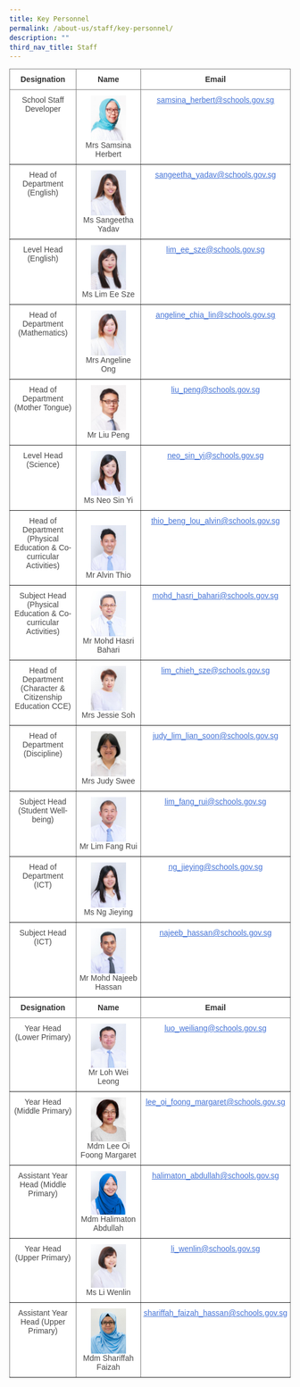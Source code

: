 ```yaml
---
title: Key Personnel
permalink: /about-us/staff/key-personnel/
description: ""
third_nav_title: Staff
---
```

<style type="text/css">
.tg  {border-collapse:collapse;border-spacing:0;}
.tg td{border-color:black;border-style:solid;border-width:1px;font-family:Arial, sans-serif;font-size:14px;
  overflow:hidden;padding:10px 5px;word-break:normal;}
.tg th{border-color:black;border-style:solid;border-width:1px;font-family:Arial, sans-serif;font-size:14px;
  font-weight:normal;overflow:hidden;padding:10px 5px;word-break:normal;}
.tg .tg-rx9b{background-color:#FFF;border-color:inherit;color:#323232;font-weight:bold;text-align:center;vertical-align:top}
.tg .tg-acgv{background-color:#FFF;border-color:inherit;color:#484848;text-align:center;vertical-align:top}
.tg .tg-nbj5{background-color:#FFF;border-color:inherit;text-align:center;vertical-align:top}
.tg .tg-4z3p{background-color:#FFF;border-color:inherit;color:#4372D6;text-align:center;text-decoration:underline;vertical-align:top}
</style>
<table class="tg">
  <thead>
    <tr>
      <th class="tg-rx9b"><span style="font-weight:700;font-style:normal;text-decoration:none;color:#323232;background-color:transparent">Designation</span></th>
      <th class="tg-rx9b"><span style="font-weight:700;font-style:normal;text-decoration:none;color:#323232;background-color:transparent">Name</span></th>
      <th class="tg-rx9b"><span style="font-weight:700;font-style:normal;text-decoration:none;color:#323232;background-color:transparent">Email</span></th>
    </tr>
  </thead>
  <tbody>
    <tr>
      <td class="tg-acgv"><span style="font-weight:400;font-style:normal;text-decoration:none;color:#484848;background-color:transparent">School Staff Developer</span></td>
      <td class="tg-nbj5"><img alt="keypersonnel1" style="width:60%" src="/images/Key%20Personnel%201/keypersonnel1.jpg" align="center"><span style="font-weight:400;font-style:normal;text-decoration:none;color:#484848;background-color:transparent"><br>
      Mrs Samsina Herbert</span></td>
      <td class="tg-4z3p">
        <a href="https://www.bedokgreenpri.moe.edu.sg/about-us/staff/key-personnel/samsina_herbert@schools.gov.sg"><span style="font-weight:400;font-style:normal;text-decoration:underline;color:#4372D6;background-color:transparent">samsina_herbert@schools.gov.sg</span></a>
      </td>
    </tr>
    <tr>
      <td class="tg-acgv"><span style="font-weight:400;font-style:normal;text-decoration:none;color:#484848;background-color:transparent">Head of Department (English)</span></td>
      <td class="tg-nbj5"><img alt="keypersonnel2" style="width:60%" src="/images/Key%20Personnel%201/keypersonnel2.jpg" align="center"><span style="font-weight:400;font-style:normal;text-decoration:none;color:#484848;background-color:transparent"><br>
      Ms Sangeetha Yadav</span></td>
      <td class="tg-4z3p">
        <a href="https://www.bedokgreenpri.moe.edu.sg/about-us/staff/key-personnel/sangeetha_yadav@schools.gov.sg"><span style="font-weight:400;font-style:normal;text-decoration:underline;color:#4372D6;background-color:transparent">sangeetha_yadav@schools.gov.sg</span></a>
      </td>
    </tr>
    <tr>
      <td class="tg-acgv"><span style="font-weight:400;font-style:normal;text-decoration:none;color:#484848;background-color:transparent">Level Head (English)</span></td>
      <td class="tg-nbj5"><span style="color:#484848;background-color:transparent"><img alt="keypersonnel3" style="width:60%" src="/images/Key%20Personnel%201/keypersonnel3.jpg" align="center"></span><br>
      <span style="color:#484848;background-color:transparent">Ms Lim Ee Sze</span><br></td>
      <td class="tg-4z3p">
        <a href="https://www.bedokgreenpri.moe.edu.sg/about-us/staff/key-personnel/lim_ee_sze@schools.gov.sg"><span style="font-weight:400;font-style:normal;text-decoration:underline;color:#4372D6;background-color:transparent">lim_ee_sze@schools.gov.sg</span></a>
      </td>
    </tr>
    <tr>
      <td class="tg-acgv"><span style="font-weight:400;font-style:normal;text-decoration:none;color:#484848;background-color:transparent">Head of Department (Mathematics)</span></td>
      <td class="tg-nbj5"><img alt="keypersonnel4" style="width:60%" src="/images/Key%20Personnel%201/keypersonnel4.jpg" align="center"><br>
      <span style="font-weight:400;font-style:normal;text-decoration:none;color:#484848;background-color:transparent">Mrs Angeline Ong</span></td>
      <td class="tg-4z3p">
        <a href="https://www.bedokgreenpri.moe.edu.sg/about-us/staff/key-personnel/angeline_chia_lin@schools.gov.sg"><span style="font-weight:400;font-style:normal;text-decoration:underline;color:#4372D6;background-color:transparent">angeline_chia_lin@schools.gov.sg</span></a>
      </td>
    </tr>
    <tr>
      <td class="tg-acgv"><span style="font-weight:400;font-style:normal;text-decoration:none;color:#484848;background-color:transparent">Head of Department (Mother Tongue)</span></td>
      <td class="tg-nbj5"><span style="color:#484848;background-color:transparent"><img alt="keypersonnel5" style="width:60%" src="/images/Key%20Personnel%201/keypersonnel5.jpg" align="center"></span><br>
      <span style="color:#484848;background-color:transparent">Mr Liu Peng</span><br></td>
      <td class="tg-4z3p">
        <a href="https://www.bedokgreenpri.moe.edu.sg/about-us/staff/key-personnel/liu_peng@schools.gov.sg"><span style="font-weight:400;font-style:normal;text-decoration:underline;color:#4372D6;background-color:transparent">liu_peng@schools.gov.sg</span></a>
      </td>
    </tr>
    <tr>
      <td class="tg-acgv"><span style="font-weight:400;font-style:normal;text-decoration:none;color:#484848;background-color:transparent">Level Head (Science)</span></td>
      <td class="tg-nbj5"><img alt="keypersonnel8" style="width:60%" src="/images/Key%20Personnel%201/keypersonnel8.jpg" align="center"><br>
      <span style="font-weight:400;font-style:normal;text-decoration:none;color:#484848;background-color:transparent">Ms Neo Sin Yi</span></td>
      <td class="tg-4z3p">
        <a href="https://www.bedokgreenpri.moe.edu.sg/about-us/staff/key-personnel/neo_sin_yi@schools.gov.sg"><span style="font-weight:400;font-style:normal;text-decoration:underline;color:#4372D6;background-color:transparent">neo_sin_yi@schools.gov.sg</span></a>
      </td>
    </tr>
    <tr>
      <td class="tg-acgv"><span style="font-weight:400;font-style:normal;text-decoration:none;color:#484848;background-color:transparent">Head of Department (Physical Education &amp; Co-curricular Activities)</span></td>
      <td class="tg-nbj5"><br>
      <img alt="keypersonnel10" style="width:60%" src="/images/Key%20Personnel%201/keypersonnel10.jpg" align="center"><br>
      <span style="font-weight:400;font-style:normal;text-decoration:none;color:#484848;background-color:transparent">Mr Alvin Thio</span></td>
      <td class="tg-4z3p">
        <a href="https://www.bedokgreenpri.moe.edu.sg/about-us/staff/key-personnel/thio_beng_lou_alvin@schools.gov.sg"><span style="font-weight:400;font-style:normal;text-decoration:underline;color:#4372D6;background-color:transparent">thio_beng_lou_alvin@schools.gov.sg</span></a>
      </td>
    </tr>
    <tr>
      <td class="tg-acgv"><span style="font-weight:400;font-style:normal;text-decoration:none;color:#484848;background-color:transparent">Subject Head (Physical Education &amp; Co-curricular Activities)</span></td>
      <td class="tg-nbj5"><img alt="keypersonnel9" style="width:60%" src="/images/Key%20Personnel%201/keypersonnel9.jpg" align="center"><br>
      <span style="font-weight:400;font-style:normal;text-decoration:none;color:#484848;background-color:transparent">Mr Mohd Hasri Bahari</span></td>
      <td class="tg-4z3p">
        <a href="https://www.bedokgreenpri.moe.edu.sg/about-us/staff/key-personnel/mohd_hasri_bahari@schools.gov.sg"><span style="font-weight:400;font-style:normal;text-decoration:underline;color:#4372D6;background-color:transparent">mohd_hasri_bahari@schools.gov.sg</span></a>
      </td>
    </tr>
    <tr>
      <td class="tg-acgv"><span style="font-weight:400;font-style:normal;text-decoration:none;color:#484848;background-color:transparent">Head of Department (Character &amp; Citizenship Education CCE)</span></td>
      <td class="tg-nbj5"><img alt="keypersonnel11" style="width:60%" src="/images/Key%20Personnel%201/keypersonnel11.jpg" align="center"><br>
      <span style="font-weight:400;font-style:normal;text-decoration:none;color:#484848;background-color:transparent">Mrs Jessie Soh</span></td>
      <td class="tg-4z3p">
        <a href="https://www.bedokgreenpri.moe.edu.sg/about-us/staff/key-personnel/lim_chieh_sze@schools.gov.sg"><span style="font-weight:400;font-style:normal;text-decoration:underline;color:#4372D6;background-color:transparent">lim_chieh_sze@schools.gov.sg</span></a>
      </td>
    </tr>
    <tr>
      <td class="tg-acgv"><span style="font-weight:400;font-style:normal;text-decoration:none;color:#484848;background-color:transparent">Head of Department (Discipline)</span></td>
      <td class="tg-nbj5"><img alt="keypersonnel12" style="width:60%" src="/images/Key%20Personnel%201/keypersonnel12.jpg" align="center"><br>
      <span style="font-weight:400;font-style:normal;text-decoration:none;color:#484848;background-color:transparent">Mrs Judy Swee</span></td>
      <td class="tg-4z3p">
        <a href="https://www.bedokgreenpri.moe.edu.sg/about-us/staff/key-personnel/judy_lim_lian_soon@schools.gov.sg"><span style="font-weight:400;font-style:normal;text-decoration:underline;color:#4372D6;background-color:transparent">judy_lim_lian_soon@schools.gov.sg</span></a>
      </td>
    </tr>
    <tr>
      <td class="tg-acgv"><span style="font-weight:400;font-style:normal;text-decoration:none;color:#484848;background-color:transparent">Subject Head (Student Well-being)</span></td>
      <td class="tg-nbj5"><img alt="keypersonnel13" style="width:60%" src="/images/Key%20Personnel%201/keypersonnel13.jpg" align="center"><br>
      <span style="font-weight:400;font-style:normal;text-decoration:none;color:#484848;background-color:transparent">Mr Lim Fang Rui</span></td>
      <td class="tg-4z3p">
        <a href="https://www.bedokgreenpri.moe.edu.sg/about-us/staff/key-personnel/lim_fang_rui@schools.gov.sg"><span style="font-weight:400;font-style:normal;text-decoration:underline;color:#4372D6;background-color:transparent">lim_fang_rui@schools.gov.sg</span></a>
      </td>
    </tr>
    <tr>
      <td class="tg-acgv"><span style="font-weight:400;font-style:normal;text-decoration:none;color:#484848;background-color:transparent">Head of Department (ICT)</span></td>
      <td class="tg-nbj5"><img alt="keypersonnel14" style="width:60%" src="/images/Key%20Personnel%201/keypersonnel14.jpg" align="center"><br>
      <span style="font-weight:400;font-style:normal;text-decoration:none;color:#484848;background-color:transparent">Ms Ng Jieying</span></td>
      <td class="tg-4z3p">
        <a href="https://www.bedokgreenpri.moe.edu.sg/about-us/staff/key-personnel/ng_jieying@schools.gov.sg"><span style="font-weight:400;font-style:normal;text-decoration:underline;color:#4372D6;background-color:transparent">ng_jieying@schools.gov.sg</span></a>
      </td>
    </tr>
    <tr>
      <td class="tg-acgv"><span style="font-weight:400;font-style:normal;text-decoration:none;color:#484848;background-color:transparent">Subject Head (ICT)</span></td>
      <td class="tg-nbj5"><img alt="key%20personnel%2015" style="width:60%" src="/images/Key%20Personnel%201/key%20personnel%2015.jpg" align="center"><br>
      <span style="font-weight:400;font-style:normal;text-decoration:none;color:#484848;background-color:transparent">Mr Mohd Najeeb Hassan</span></td>
      <td class="tg-4z3p">
        <a href="https://www.bedokgreenpri.moe.edu.sg/about-us/staff/key-personnel/najeeb_hassan@schools.gov.sg"><span style="font-weight:400;font-style:normal;text-decoration:underline;color:#4372D6;background-color:transparent">najeeb_hassan@schools.gov.sg</span></a>
      </td>
    </tr>
		  </tbody>
	
  <thead>
    <tr>
      <th class="tg-rx9b"><span style="font-weight:700;font-style:normal;text-decoration:none;color:#323232;background-color:transparent">Designation</span></th>
      <th class="tg-rx9b"><span style="font-weight:700;font-style:normal;text-decoration:none;color:#323232;background-color:transparent">Name</span></th>
      <th class="tg-rx9b"><span style="font-weight:700;font-style:normal;text-decoration:none;color:#323232;background-color:transparent">Email</span></th>
    </tr>
  </thead>
  <tbody>
    <tr>
      <td class="tg-acgv"><span style="font-weight:400;font-style:normal;text-decoration:none;color:#484848;background-color:transparent">Year Head (Lower Primary)</span></td>
      <td class="tg-nbj5"><img alt="lohweileong" style="width:60%" src="/images/lohweileong.jpeg" align="center"><br>
      <span style="font-weight:400;font-style:normal;text-decoration:none;color:#484848;background-color:transparent">Mr Loh Wei Leong</span></td>
      <td class="tg-4z3p">
        <a href="https://www.bedokgreenpri.moe.edu.sg/about-us/staff/key-personnel/loh_wei_leong@schools.gov.sg"><span style="font-weight:400;font-style:normal;text-decoration:underline;color:#4372D6;background-color:transparent">luo_weiliang@schools.gov.sg</span></a>
      </td>
    </tr>
    <tr>
      <td class="tg-acgv"><span style="font-weight:400;font-style:normal;text-decoration:none;color:#484848;background-color:transparent">Year Head (Middle Primary)</span></td>
      <td class="tg-nbj5"><img alt="foongmargaret" style="width:60%" src="/images/foongmargaret.jpeg" align="center"><br>
      <span style="font-weight:400;font-style:normal;text-decoration:none;color:#484848;background-color:transparent">Mdm Lee Oi Foong Margaret</span></td>
      <td class="tg-4z3p">
        <a href="https://www.bedokgreenpri.moe.edu.sg/about-us/staff/key-personnel/lee_oi_foong_margaret@schools.gov.sg"><span style="font-weight:400;font-style:normal;text-decoration:underline;color:#4372D6;background-color:transparent">lee_oi_foong_margaret@schools.gov.sg</span></a>
      </td>
    </tr>
    <tr>
      <td class="tg-acgv"><span style="font-weight:400;font-style:normal;text-decoration:none;color:#484848;background-color:transparent">Assistant Year Head (Middle Primary)</span></td>
      <td class="tg-nbj5"><img alt="mdmhalimaton" style="width:60%" src="/images/mdmhalimaton.jpeg" align="center"><br>
      <span style="font-weight:400;font-style:normal;text-decoration:none;color:#484848;background-color:transparent">Mdm Halimaton Abdullah</span></td>
      <td class="tg-4z3p">
        <a href="https://www.bedokgreenpri.moe.edu.sg/about-us/staff/key-personnel/halimaton_abdullah@schools.gov.sg"><span style="font-weight:400;font-style:normal;text-decoration:underline;color:#4372D6;background-color:transparent">halimaton_abdullah@schools.gov.sg</span></a>
      </td>
    </tr>
    <tr>
      <td class="tg-acgv"><span style="font-weight:400;font-style:normal;text-decoration:none;color:#484848;background-color:transparent">Year Head (Upper Primary)</span></td>
      <td class="tg-nbj5"><img alt="103)%20MS%20LI%20WENLIN" style="width:60%" src="/images/103)%20MS%20LI%20WENLIN.jpeg" align="center"><br>
      <span style="font-weight:400;font-style:normal;text-decoration:none;color:#484848;background-color:transparent">Ms Li Wenlin</span></td>
      <td class="tg-4z3p">
        <a href="https://www.bedokgreenpri.moe.edu.sg/about-us/staff/key-personnel/li_wenlin@schools.gov.sg"><span style="font-weight:400;font-style:normal;text-decoration:underline;color:#4372D6;background-color:transparent">li_wenlin@schools.gov.sg</span></a>
      </td>
    </tr>
    <tr>
      <td class="tg-acgv"><span style="font-weight:400;font-style:normal;text-decoration:none;color:#484848;background-color:transparent">Assistant Year Head (Upper Primary)</span></td>
      <td class="tg-nbj5"><img alt="mdm%20shariffah%20" style="width:60%" src="/images/Staff%20Photos/P5%20Teachers/mdm%20shariffah%20.jpg" align="center"><br>
      <span style="font-weight:400;font-style:normal;text-decoration:none;color:#484848;background-color:transparent">Mdm Shariffah Faizah</span></td>
      <td class="tg-4z3p">
        <a href="https://www.bedokgreenpri.moe.edu.sg/about-us/staff/key-personnel/shariffah_faizah_hassan@schools.gov.sg"><span style="font-weight:400;font-style:normal;text-decoration:underline;color:#4372D6;background-color:transparent">shariffah_faizah_hassan@schools.gov.sg</span></a>
      </td>
    </tr>
  </tbody>
</table>